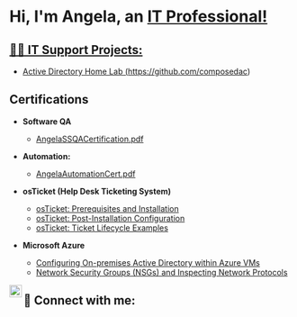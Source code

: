 <h1>Hi, I'm Angela, an <a href="www.linkedin.com/in/angelasharif"> IT Professional! </h1>

<h2>👨‍💻 IT Support Projects:</h2>

  - Active Directory Home Lab (https://github.com/composedac)
  

<h2> Certifications </h2>

- <b>Software QA</b>
  - [AngelaSSQACertification.pdf](https://github.com/user-attachments/files/21357432/AngelaSSQACertification.pdf)
    
- <b>Automation:</b>
  - [AngelaAutomationCert.pdf](https://github.com/user-attachments/files/21357471/AngelaAutomationCert.pdf)


- <b>osTicket (Help Desk Ticketing System)</b>
  - [osTicket: Prerequisites and Installation](https://github.com/composedac/osticket-prereqs)
  - [osTicket: Post-Installation Configuration](https://github.com/composedac/post-install-config)
  - [osTicket: Ticket Lifecycle Examples](https://github.com/composedac/ticket-lifecycle)
- <b>Microsoft Azure</b>
  - [Configuring On-premises Active Directory within Azure VMs](https://github.com/composedac/configure-ad)
  - [Network Security Groups (NSGs) and Inspecting Network Protocols](https://github.com/composedac/azure-network-protocols)


[<img align="left" alt="Josh | LinkedIn" width="22px" src="https://cdn.jsdelivr.net/npm/simple-icons@v3/icons/linkedin.svg" />][linkedin]

[linkedin]: www.linkedin.com/in/angelasharif

<h2> 🤳 Connect with me:</h2>





<!--
**joshmadakor1/joshmadakor1** is a ✨ _special_ ✨ repository because its `README.md` (this file) appears on your GitHub profile.

Here are some ideas to get you started:

- 🔭 I’m currently working on ...
- 🌱 I’m currently learning ...
- 👯 I’m looking to collaborate on ...
- 🤔 I’m looking for help with ...
- 💬 Ask me about ...
- 📫 How to reach me: ...
- 😄 Pronouns: ...
- ⚡ Fun fact: ...
-->
